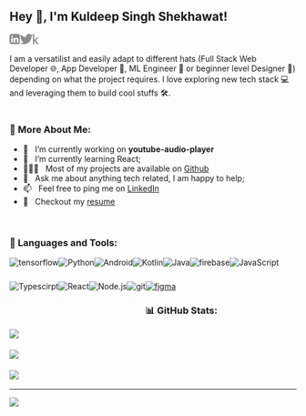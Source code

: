 ## Hey 👋, I'm Kuldeep Singh Shekhawat!
<a href='https://www.linkedin.com/in/kuldeep022/'><img align='left' alt="linkedin" src="https://github.com/Kuldeep-022/Kuldeep-022/blob/main/linkedin.svg" height='18px'/></a>
<a href='https://twitter.com/kunsh022/'><img align='left' alt="twitter" src="https://github.com/Kuldeep-022/Kuldeep-022/blob/main/twitter.svg" height='18px'/></a>
<a href='https://www.kaggle.com/kunsh22/'><img alt="kaggle" src="https://github.com/Kuldeep-022/Kuldeep-022/blob/main/kaggle.svg" height='18px'/></a>


I am a versatilist and easily adapt to different hats (Full Stack Web Developer 🌐, App Developer 📱, ML Engineer 🤖 or beginner level Designer 🎨) depending on what the project requires. I love exploring new tech stack 💻 and leveraging them to build cool stuffs 🛠️. 
<br/>
<br/>

  
### 🧐 More About Me:

- 🔭 &nbsp; I’m currently working on **youtube-audio-player**
- 🌱 &nbsp; I’m currently learning React; 
- 👨🏻‍💻 &nbsp; Most of my projects are available on [Github](https://github.com/Kuldeep-022?tab=repositories)
- 💬 &nbsp; Ask me about anything tech related, I am happy to help;
- 📫 &nbsp; Feel free to ping me on [LinkedIn](https://www.linkedin.com/in/kuldeep022/)
- 📝 &nbsp; Checkout my [resume](https://drive.google.com/file/d/1qB3DWw7h6L6QIiCIodJWyAx4-X_qBmvL/view?usp=sharing)

<br>

### 🔨 Languages and Tools:
<a href="https://www.tensorflow.org" target="_blank"> <img align="left" src="https://raw.githubusercontent.com/rahul-jha98/github_readme_icons/main/language_and_tools/square/tensorflow/tensorflow.svg" alt="tensorflow" height="42px"/> </a> 
<a href="https://www.python.org" target="_blank"><img align="left" alt="Python" height ="42px" src="https://raw.githubusercontent.com/rahul-jha98/github_readme_icons/main/language_and_tools/square/python/python.svg"></a>
<a href="https://developer.android.com" target="_blank"> <img align="left" alt="Android" height ="42px" src="https://raw.githubusercontent.com/rahul-jha98/github_readme_icons/main/language_and_tools/square/android/android.svg"> </a>
<a href="https://kotlinlang.org" target="_blank"><img align="left" alt="Kotlin" height ="42px" src="https://raw.githubusercontent.com/rahul-jha98/github_readme_icons/main/language_and_tools/square/kotlin/kotlin.svg"></a>
<a href="https://www.java.com" target="_blank"><img align="left" alt="Java" height ="42px" src="https://raw.githubusercontent.com/rahul-jha98/github_readme_icons/main/language_and_tools/square/java/java.svg"></a>
<a href="https://firebase.google.com/" target="_blank"> <img align="left" src="https://raw.githubusercontent.com/rahul-jha98/github_readme_icons/main/language_and_tools/square/firebase/firebase.svg" alt="firebase" height ="42px"/> </a>
<a href="https://developer.mozilla.org/en-US/docs/Web/JavaScript" target="_blank"> <img align="left" alt="JavaScript" height ="42px"  src="https://raw.githubusercontent.com/rahul-jha98/github_readme_icons/main/language_and_tools/square/javascript/javascript.svg"> </a>
<a href="https://www.typescriptlang.org/" target="_blank"><img align="left" alt="Typescirpt" height ="42px" src="https://raw.githubusercontent.com/rahul-jha98/github_readme_icons/main/language_and_tools/square/typescript/typescript.svg"></a>
<a href="https://reactjs.org/" target="_blank"> <img align="left" alt="React" height ="42px" src="https://raw.githubusercontent.com/rahul-jha98/github_readme_icons/main/language_and_tools/square/react/react.svg"></a>
<a href="https://nodejs.org" target="_blank"><img align="left" alt="Node.js" height ="42px" src="https://raw.githubusercontent.com/rahul-jha98/github_readme_icons/main/language_and_tools/square/node/node.svg"></a>
<a href="https://git-scm.com/" target="_blank"> <img src="https://raw.githubusercontent.com/rahul-jha98/github_readme_icons/main/language_and_tools/square/git-scm/git-scm.svg" align="left" alt="git" height='42px'/> </a>
<a href="https://www.figma.com/" target="_blank"> <img src="https://raw.githubusercontent.com/rahul-jha98/github_readme_icons/main/language_and_tools/square/figma/figma.svg" alt="figma" height='42px'/> </a>
<br>

### 📊 GitHub Stats:
![](https://github-readme-stats.vercel.app/api?username=Kuldeep-022&theme=holi&hide_border=false&include_all_commits=true&count_private=false)<br/><br>
![](https://nirzak-streak-stats.vercel.app/?user=Kuldeep-022&theme=holi&hide_border=false)<br/>
<br>
![](https://github-readme-stats.vercel.app/api/top-langs/?username=Kuldeep-022&theme=holi&hide_border=false&include_all_commits=true&count_private=false&layout=compact)


---
[![](https://visitcount.itsvg.in/api?id=Kuldeep-022&icon=0&color=0)](https://visitcount.itsvg.in)
